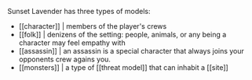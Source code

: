 Sunset Lavender has three types of models:
- [[character]] | members of the player's crews
- [[folk]] | denizens of the setting: people, animals, or any being a character may feel empathy with
- [[assassin]]  | an assassin is a special character that always joins your opponents crew agains you.
- [[monsters]] | a type of [[threat model]] that can inhabit a [[site]]

